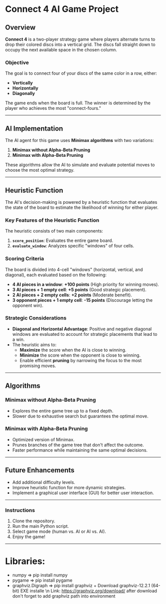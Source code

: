 # Connect 4 AI Game Project  

## Overview  
**Connect 4** is a two-player strategy game where players alternate turns to drop their colored discs into a vertical grid. The discs fall straight down to occupy the next available space in the chosen column.  

### Objective  
The goal is to connect four of your discs of the same color in a row, either:  
- **Vertically**  
- **Horizontally**  
- **Diagonally**  

The game ends when the board is full. The winner is determined by the player who achieves the most "connect-fours."  

---

## AI Implementation  

The AI agent for this game uses **Minimax algorithms** with two variations:  
1. **Minimax without Alpha-Beta Pruning**  
2. **Minimax with Alpha-Beta Pruning**  

These algorithms allow the AI to simulate and evaluate potential moves to choose the most optimal strategy.  

---

## Heuristic Function  

The AI's decision-making is powered by a heuristic function that evaluates the state of the board to estimate the likelihood of winning for either player.  

### Key Features of the Heuristic Function  
The heuristic consists of two main components:  
1. **`score_position`**: Evaluates the entire game board.  
2. **`evaluate_window`**: Analyzes specific "windows" of four cells.  

### Scoring Criteria  
The board is divided into 4-cell "windows" (horizontal, vertical, and diagonal), each evaluated based on the following:  
- **4 AI pieces in a window**: **+100 points** (High priority for winning moves).  
- **3 AI pieces + 1 empty cell**: **+5 points** (Good strategic placement).  
- **2 AI pieces + 2 empty cells**: **+2 points** (Moderate benefit).  
- **3 opponent pieces + 1 empty cell**: **-15 points** (Discourage letting the opponent win).  

### Strategic Considerations  
- **Diagonal and Horizontal Advantage**: Positive and negative diagonal windows are evaluated to account for strategic placements that lead to a win.  
- The heuristic aims to:  
  - **Maximize** the score when the AI is close to winning.  
  - **Minimize** the score when the opponent is close to winning.  
  - Enable efficient **pruning** by narrowing the focus to the most promising moves.  

---

## Algorithms  
### Minimax without Alpha-Beta Pruning  
- Explores the entire game tree up to a fixed depth.  
- Slower due to exhaustive search but guarantees the optimal move.  

### Minimax with Alpha-Beta Pruning  
- Optimized version of Minimax.  
- Prunes branches of the game tree that don't affect the outcome.  
- Faster performance while maintaining the same optimal decisions.  

---

## Future Enhancements  
- Add additional difficulty levels.  
- Improve heuristic function for more dynamic strategies.  
- Implement a graphical user interface (GUI) for better user interaction.  

---

### Instructions  
1. Clone the repository.  
2. Run the main Python script.  
3. Select game mode (human vs. AI or AI vs. AI).  
4. Enjoy the game!  

---

# Libraries:
- numpy => pip install numpy 
- pygame => pip install pygame 
- graphviz.Digraph => pip install graphviz + Download graphviz-12.2.1 (64-bit) EXE installe \n
Link: https://graphviz.org/download/ 
after download don't forget to add graphviz path into environment
